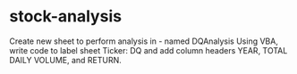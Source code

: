# stock-analysis

Create new sheet to perform analysis in - named DQAnalysis
Using VBA, write code to label sheet Ticker: DQ and add column headers YEAR, TOTAL DAILY VOLUME, and RETURN.
